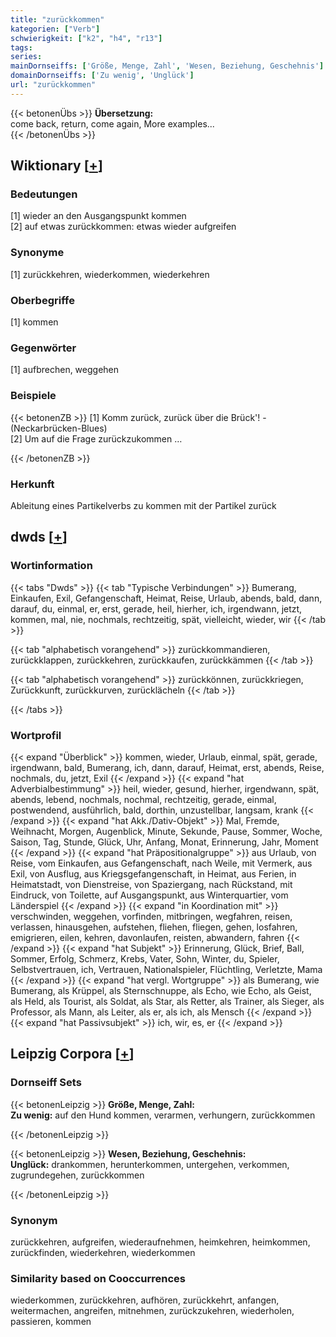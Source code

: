 ```yaml
---
title: "zurückkommen"
kategorien: ["Verb"]
schwierigkeit: ["k2", "h4", "r13"]
tags:
series:
mainDornseiffs: ['Größe, Menge, Zahl', 'Wesen, Beziehung, Geschehnis']
domainDornseiffs: ['Zu wenig', 'Unglück']
url: "zurückkommen"
---
```


{{< betonenÜbs >}}
**Übersetzung:**  
come back, return, come again, More examples...  
{{< /betonenÜbs >}}

## Wiktionary [[+](https://de.wiktionary.org/wiki/zurückkommen)]

### Bedeutungen
[1] wieder an den Ausgangspunkt kommen  
[2] auf etwas zurückkommen: etwas wieder aufgreifen  

### Synonyme
[1] zurückkehren, wiederkommen, wiederkehren  

### Oberbegriffe
[1] kommen  

### Gegenwörter
[1] aufbrechen, weggehen  

### Beispiele
{{< betonenZB >}}
[1] Komm zurück, zurück über die Brück'! - (Neckarbrücken-Blues)  
[2] Um auf die Frage zurückzukommen …  

{{< /betonenZB >}}
### Herkunft
Ableitung eines Partikelverbs zu kommen mit der Partikel zurück  



## dwds [[+](https://www.dwds.de/wb/zurückkommen)]

### Wortinformation
{{< tabs "Dwds" >}}
{{< tab "Typische Verbindungen" >}}
Bumerang, Einkaufen, Exil, Gefangenschaft, Heimat, Reise, Urlaub, abends, bald, dann, darauf, du, einmal, er, erst, gerade, heil, hierher, ich, irgendwann, jetzt, kommen, mal, nie, nochmals, rechtzeitig, spät, vielleicht, wieder, wir
{{< /tab >}}

{{< tab "alphabetisch vorangehend" >}}
zurückkommandieren, zurückklappen, zurückkehren, zurückkaufen, zurückkämmen
{{< /tab >}}

{{< tab "alphabetisch vorangehend" >}}
zurückkönnen, zurückkriegen, Zurückkunft, zurückkurven, zurücklächeln
{{< /tab >}}

{{< /tabs >}}

### Wortprofil
{{< expand "Überblick" >}} kommen, wieder, Urlaub, einmal, spät, gerade, irgendwann, bald, Bumerang, ich, dann, darauf, Heimat, erst, abends, Reise, nochmals, du, jetzt, Exil {{< /expand >}}
{{< expand "hat Adverbialbestimmung" >}} heil, wieder, gesund, hierher, irgendwann, spät, abends, lebend, nochmals, nochmal, rechtzeitig, gerade, einmal, postwendend, ausführlich, bald, dorthin, unzustellbar, langsam, krank {{< /expand >}}
{{< expand "hat Akk./Dativ-Objekt" >}} Mal, Fremde, Weihnacht, Morgen, Augenblick, Minute, Sekunde, Pause, Sommer, Woche, Saison, Tag, Stunde, Glück, Uhr, Anfang, Monat, Erinnerung, Jahr, Moment {{< /expand >}}
{{< expand "hat Präpositionalgruppe" >}} aus Urlaub, von Reise, vom Einkaufen, aus Gefangenschaft, nach Weile, mit Vermerk, aus Exil, von Ausflug, aus Kriegsgefangenschaft, in Heimat, aus Ferien, in Heimatstadt, von Dienstreise, von Spaziergang, nach Rückstand, mit Eindruck, von Toilette, auf Ausgangspunkt, aus Winterquartier, vom Länderspiel {{< /expand >}}
{{< expand "in Koordination mit" >}} verschwinden, weggehen, vorfinden, mitbringen, wegfahren, reisen, verlassen, hinausgehen, aufstehen, fliehen, fliegen, gehen, losfahren, emigrieren, eilen, kehren, davonlaufen, reisten, abwandern, fahren {{< /expand >}}
{{< expand "hat Subjekt" >}} Erinnerung, Glück, Brief, Ball, Sommer, Erfolg, Schmerz, Krebs, Vater, Sohn, Winter, du, Spieler, Selbstvertrauen, ich, Vertrauen, Nationalspieler, Flüchtling, Verletzte, Mama {{< /expand >}}
{{< expand "hat vergl. Wortgruppe" >}} als Bumerang, wie Bumerang, als Krüppel, als Sternschnuppe, als Echo, wie Echo, als Geist, als Held, als Tourist, als Soldat, als Star, als Retter, als Trainer, als Sieger, als Professor, als Mann, als Leiter, als er, als ich, als Mensch {{< /expand >}}
{{< expand "hat Passivsubjekt" >}} ich, wir, es, er {{< /expand >}}

## Leipzig Corpora [[+](https://corpora.uni-leipzig.de/en/res?word=zurückkommen&corpusId=deu_newscrawl-public_2018)]

### Dornseiff Sets
{{< betonenLeipzig >}}
**Größe, Menge, Zahl:**  
**Zu wenig:** auf den Hund kommen, verarmen, verhungern, zurückkommen  

{{< /betonenLeipzig >}}


{{< betonenLeipzig >}}
**Wesen, Beziehung, Geschehnis:**  
**Unglück:** drankommen, herunterkommen, untergehen, verkommen, zugrundegehen, zurückkommen  

{{< /betonenLeipzig >}}

### Synonym
zurückkehren, aufgreifen, wiederaufnehmen, heimkehren, heimkommen, zurückfinden, wiederkehren, wiederkommen


### Similarity based on Cooccurrences
wiederkommen, zurückkehren, aufhören, zurückkehrt, anfangen, weitermachen, angreifen, mitnehmen, zurückzukehren, wiederholen, passieren, kommen

